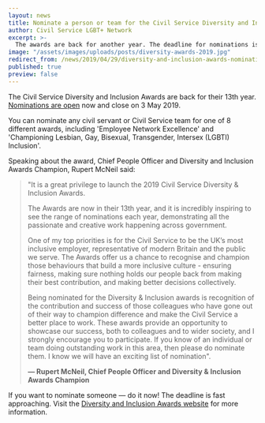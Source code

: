 ```yaml
---
layout: news
title: Nominate a person or team for the Civil Service Diversity and Inclusion Awards
author: Civil Service LGBT+ Network
excerpt: >-
  The awards are back for another year. The deadline for nominations is 3 May 2019.
image: "/assets/images/uploads/posts/diversity-awards-2019.jpg"
redirect_from: /news/2019/04/29/diversity-and-inclusion-awards-nominations/
published: true
preview: false
---
```


The Civil Service Diversity and Inclusion Awards are back for their 13th year. [Nominations are open](http://www.diversityandinclusionawards.com/) now and close on 3 May 2019.

You can nominate any civil servant or Civil Service team for one of 8 different awards, including 'Employee Network Excellence' and 'Championing Lesbian, Gay, Bisexual, Transgender, Intersex (LGBTI) Inclusion'. 

Speaking about the award, Chief People Officer and Diversity and Inclusion Awards Champion, Rupert McNeil said:

> "It is a great privilege to launch the 2019 Civil Service Diversity & Inclusion Awards.  
> 
> The Awards are now in their 13th year, and it is incredibly inspiring to see the range of nominations each year, demonstrating all the passionate and creative work happening across government.  
>
> One of my top priorities is for the Civil Service to be the UK’s most inclusive employer, representative of modern Britain and the public we serve. The Awards offer us a chance to recognise and champion those behaviours that build a more inclusive culture - ensuring fairness, making sure nothing holds our people back from making their best contribution, and making better decisions collectively.  
>
> Being nominated for the Diversity & Inclusion awards is recognition of the contribution and success of those colleagues who have gone out of their way to champion difference and make the Civil Service a better place to work. 
> These awards provide an opportunity to showcase our success, both to colleagues and to wider society, and I strongly encourage you to participate. If you know of an individual or team doing outstanding work in this area, then please do nominate them. I know we will have an exciting list of nomination".
>  
> **— Rupert McNeil, Chief People Officer and Diversity & Inclusion Awards Champion**

If you want to nominate someone — do it now! The deadline is fast approaching. Visit the [Diversity and Inclusion Awards website](http://www.diversityandinclusionawards.com/) for more information.
